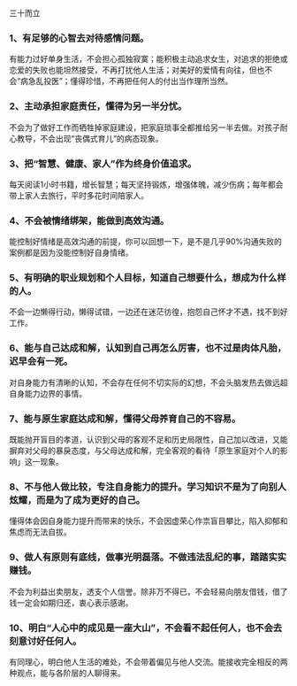  三十而立

### 1、有足够的心智去对待感情问题。




有能力过好单身生活，不会担心孤独寂寞；能积极主动追求女生，对追求的拒绝或恋爱的失败也能坦然接受，不再打扰他人生活；对美好的爱情有向往，但也不会“病急乱投医”；懂得珍惜，不再把任何人的付出当作理所当然。

### 2、主动承担家庭责任，懂得为另一半分忧。
不会为了做好工作而牺牲掉家庭建设，把家庭琐事全都推给另一半去做。对孩子耐心教导，不会出现“丧偶式育儿”的病态现象。

### 3、把“智慧、健康、家人”作为终身价值追求。
每天阅读1小时书籍，增长智慧；每天坚持锻炼，增强体魄，减少伤病；每年都会带上家人去旅行，平时多花时间陪家人。
### 4、不会被情绪绑架，能做到高效沟通。

能控制好情绪是高效沟通的前提，你可以回想一下，是不是几乎90%沟通失败的案例都是因为没能控制好自身情绪。

### 5、有明确的职业规划和个人目标，知道自己想要什么，想成为什么样的人。

不会一边懒得行动，懒得试错，一边还在迷茫彷徨，抱怨自己怀才不遇，找不到好工作。

### 6、能与自己达成和解，认知到自己再怎么厉害，也不过是肉体凡胎，迟早会有一死。

对自身能力有清晰的认知，不会存在任何不切实际的幻想，不会头脑发热去做远超自身能力边界的事情。

### 7、能与原生家庭达成和解，懂得父母养育自己的不容易。

既能抛开盲目的孝道，认识到父母的客观不足和历史局限性，自己加以改进，又能摒弃对父母的暴戾态度，与父母达成和解，完全客观的看待「原生家庭对个人的影响」这一现象。

### 8、不与他人做比较，专注自身能力的提升。学习知识不是为了向别人炫耀，而是为了成为更好的自己。

懂得体会因自身能力提升而带来的快乐，不会因虚荣心作祟盲目攀比，陷入抑郁和焦虑而无法自拔。

### 9、做人有原则有底线，做事光明磊落。不做违法乱纪的事，踏踏实实赚钱。

不会为利益出卖朋友，透支个人信誉。除非万不得已，不会轻易向朋友借钱，借了钱一定会如期归还，衷心表示感谢。

### 10、明白“人心中的成见是一座大山”，不会看不起任何人，也不会去刻意讨好任何人。

有同理心，明白他人生活的难处，不会带着偏见与他人交流。能接收完全相反的两种观点，能与各阶层的人聊得来。



